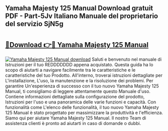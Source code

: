 ## Yamaha Majesty 125 Manual Download gratuit PDF - Part-5Jv Italiano Manuale del proprietario del servizio SjN5g

# <h2><a href="http://dfgqzuo.blite.top/?on=Yamaha+Majesty+125+Manual">🔗Download 👉🔴 Yamaha Majesty 125 Manual</a></h2>

[![Yamaha Majesty 125 Manual download](https://i.imgur.com/lujVjoI.png)](http://dfgqzuo.blite.top/?on=Yamaha+Majesty+125+Manual)
Saluti e benvenuto nel manuale di Istruzioni per il tuo REDDDDDDD appena acquistato. Questa guida ha lo scopo di aiutarti a navigare facilmente tra le caratteristiche e le caratteristiche del tuo Prodotto. All'interno, troverai istruzioni dettagliate per L'installazione, L'uso, la manutenzione e la risoluzione dei problemi. Per garantire Un'esperienza di successo con il tuo nuovo Yamaha Majesty 125 Manual, ti consigliamo di leggere attentamente questo Manuale d'uso. Contiene informazioni dettagliate sulla configurazione del prodotto, Istruzioni per l'uso e una panoramica delle varie funzioni e capacità. Con funzionalità come L'elenco delle funzionalità, il tuo nuovo Yamaha Majesty 125 Manual è stato progettato per massimizzare la produttività e l'efficienza. Siamo qui per aiutare Yamaha Majesty 125 Manual. Il nostro Team di assistenza clienti è pronto ad aiutarti in caso di domande o dubbi.
